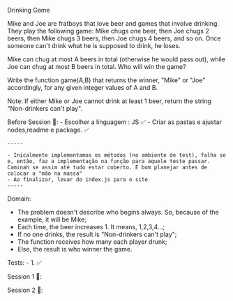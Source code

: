 Drinking Game

Mike and Joe are fratboys that love beer and games that involve drinking. They play the following game: Mike chugs one beer, then Joe chugs 2 beers, then Mike chugs 3 beers, then Joe chugs 4 beers, and so on. Once someone can't drink what he is supposed to drink, he loses.

Mike can chug at most A beers in total (otherwise he would pass out), while Joe can chug at most B beers in total. Who will win the game?

Write the function game(A,B) that returns the winner, "Mike" or "Joe" accordingly, for any given integer values of A and B.

Note: If either Mike or Joe cannot drink at least 1 beer, return the string "Non-drinkers can't play".

Before Session 🍅:
    - Escolher a linguagem : JS ✅
    - Criar as pastas e ajustar nodes,readme e package. ✅

    -----

    - Inicalmente implementamos os métodos (no ambiente de test), falha se e, então, faz a implementação na função para aquele teste passar. Caminah se assim até tudo estar coberto. É bom planejar antes de colocar a "mão na massa"
    - Ao finalizar, levar do index.js para o site
    -----

Domain:

- The problem doesn't describe who begins always. So, because of the example, it will be Mike;
- Each time, the beer increases 1. It means, 1,2,3,4...;
- If no one drinks, the result is "Non-drinkers can't play";
- The function receives how many each player drunk;
- Else, the result is who winner the game.

Tests:
    - 1.  ✅

Session 1 🍅:


Session 2 🍅:


